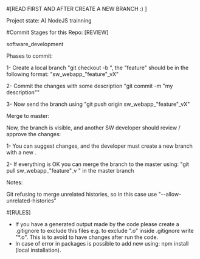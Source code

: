 #[READ FIRST AND AFTER CREATE A NEW BRANCH :) ]

Project state: A) NodeJS trainning


#Commit Stages for this Repo: [REVIEW]

software_development

Phases to commit:

1- Create a local branch "git checkout -b ", the "feature" should be in the following format: "sw_webapp_"feature"_vX"

2- Commit the changes with some description "git commit -m "my description""

3- Now send the branch using "git push origin sw_webapp_"feature"_vX"

Merge to master:

Now, the branch is visible, and another SW developer should review / approve the changes:

1- You can suggest changes, and the developer must create a new branch with a new .

2- If everything is OK you can merge the branch to the master using: "git pull sw_webapp_"feature"_v " in the master branch

Notes:

Git refusing to merge unrelated histories, so in this case use "--allow-unrelated-histories"

#[RULES]

- If you have a generated output made by the code please create a .gitignore to exclude this files e.g. to exclude ".o" inside .gitignore write "*.o". This is to avoid to have changes after run the code.
- In case of error in packages is possible to add new using: npm install <package> (local installation). 